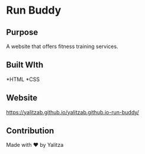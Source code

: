 # Run Buddy

## Purpose
A website that offers fitness training services.

## Built WIth
*HTML
*CSS

## Website
https://yalitzab.github.io/yalitzab.github.io-run-buddy/

## Contribution
Made with ❤️ by Yalitza
